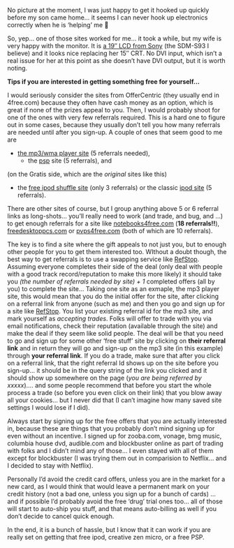 No picture at the moment, I was just happy to get it hooked up quickly before my son came home&#8230; it seems I can never hook up electronics correctly when he is &#8216;helping&#8217; me 🙂

So, yep&#8230; one of those sites worked for me&#8230; it took a while, but my wife is very happy with the monitor. It is <a href="http://www.amazon.com/exec/obidos/ASIN/B0000ANF0P/duncanmackenz-20?creative=327641&camp=14573&link_code=as1" target="_blank">a 19&#8243; LCD from Sony</a> (the SDM-S93 I believe) and it looks nice replacing her 15&#8243; CRT. No DVI input, which isn&#8217;t a real issue for her at this point as she doesn&#8217;t have DVI output, but it is worth noting.

**Tips if you are interested in getting something free for yourself&#8230;** 

I would seriously consider the sites from OfferCentric (they usually end in 4free.com) because they often have cash money as an option, which is great if none of the prizes appeal to you. Then, I would probably shoot for one of the ones with very few referrals required. This is a hard one to figure out in some cases, because they usually don&#8217;t tell you how many referrals are needed until after you sign-up. A couple of ones that seem good to me are 

  * <a href="http://www.mp3players4free.com/default.aspx?r=206786" target="_blank" class="broken_link">the mp3/wma player site</a> (5 referrals needed), 
      * the <a href="http://www.psps4free.com/default.aspx?r=315551" target="_blank" class="broken_link">psp</a> site (5 referrals), and

(on the Gratis side, which are the _original_ sites like this)

  * the <a href="http://www.FreeiPodShuffle.com/?r=14790940" target="_blank">free ipod shuffle site</a> (only 3 referrals) or the classic <a href="http://www.freeiPods.com/?r=14756414" target="_blank">ipod site</a> (5 referrals).

There are other sites of course, but I group anything above 5 or 6 referral links as long-shots&#8230; you&#8217;ll really need to work (and trade, and bug, and &#8230;) to get enough referrals for a site like <a href="http://www.notebooks4free.com/default.aspx?r=201171" target="_blank">notebooks4free.com</a> (**18 referrals!!**), <a href="http://www.FreeDesktopPC.com/?r=15127916" target="_blank">freedesktoppcs.com</a> or <a href="http://www.pvps4free.com/default.aspx?r=160508" target="_blank">pvps4free.com</a> (both of which are 10 referrals).

The key is to find a site where the gift appeals to not just you, but to enough other people for you to get them interested too. WIthout a doubt though, the best way to get referrals is to use a swapping service like <a href="http://www.RefStop.com/register.htm?r=Duncanma" target="_blank">RefStop</a>. Assuming everyone completes their side of the deal (only deal with people with a good track record/reputation to make this more likely) it should take you _(the number of referrals needed by site) + 1_ completed offers (all by you) to complete the site&#8230; Taking one site as an exmaple, the mp3 player site, this would mean that you do the initial offer for the site, after clicking on a referral link from anyone (such as me) and then you go and sign up for a site like <a href="http://www.RefStop.com/register.htm?r=Duncanma" target="_blank">RefStop</a>. You list your existing referral id for the mp3 site, and mark yourself as _accepting trades_. Folks will offer to trade with you via email notifications, check their reputation (available through the site) and make the deal if they seem like solid people. The deal will be that you need to go and sign up for some other &#8216;free stuff&#8217; site by clicking on **their referral link** and in return they will go and sign-up on the mp3 site (in this example) through **your referral link**. If you do a trade, make sure that after you click on a referral link, that the right referral Id shows up on the site before you sign-up&#8230; it should be in the query string of the link you clicked and it should show up somewhere on the page (_you are being referred by xxxxx_)&#8230;. and some people recommend that before you start the whole process a trade (so before you even click on their link) that you blow away all your cookies&#8230; but I never did that (I can&#8217;t imagine how many saved site settings I would lose if I did).

Always start by signing up for the free offers that you are actually interested in, because these are things that you probably don&#8217;t mind signing up for even without an incentive. I signed up for zooba.com, vonage, bmg music, columbia house dvd, audible.com and blockbuster online as part of trading with folks and I didn&#8217;t mind any of those&#8230; I even stayed with all of them except for blockbuster (I was trying them out in comparision to Netflix&#8230; and I decided to stay with Netflix).

Personally I&#8217;d avoid the credit card offers, unless you are in the market for a new card, as I would think that would leave a permanent mark on your credit history (not a bad one, unless you sign up for a bunch of cards) &#8230; and if possible I&#8217;d probably avoid the free &#8216;drug&#8217; trial ones too&#8230; all of those will start to auto-ship you stuff, and that means auto-billing as well if you don&#8217;t decide to cancel quick enough.

In the end, it is a bunch of hassle, but I know that it can work if you are really set on getting that free ipod, creative zen micro, or a free PSP.